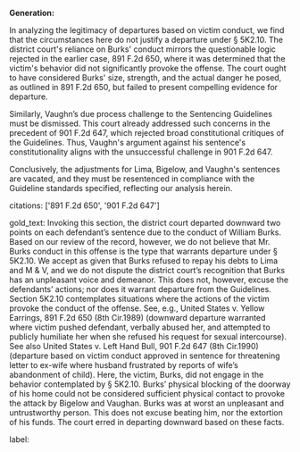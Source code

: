 **Generation:**

In analyzing the legitimacy of departures based on victim conduct, we find that the circumstances here do not justify a departure under § 5K2.10. The district court's reliance on Burks' conduct mirrors the questionable logic rejected in the earlier case, 891 F.2d 650, where it was determined that the victim's behavior did not significantly provoke the offense. The court ought to have considered Burks' size, strength, and the actual danger he posed, as outlined in 891 F.2d 650, but failed to present compelling evidence for departure.

Similarly, Vaughn’s due process challenge to the Sentencing Guidelines must be dismissed. This court already addressed such concerns in the precedent of 901 F.2d 647, which rejected broad constitutional critiques of the Guidelines. Thus, Vaughn's argument against his sentence's constitutionality aligns with the unsuccessful challenge in 901 F.2d 647.

Conclusively, the adjustments for Lima, Bigelow, and Vaughn's sentences are vacated, and they must be resentenced in compliance with the Guideline standards specified, reflecting our analysis herein.

citations: ['891 F.2d 650', '901 F.2d 647']

gold_text: Invoking this section, the district court departed downward two points on each defendant’s sentence due to the conduct of William Burks. Based on our review of the record, however, we do not believe that Mr. Burks conduct in this offense is the type that warrants departure under § 5K2.10. We accept as given that Burks refused to repay his debts to Lima and M & V, and we do not dispute the district court’s recognition that Burks has an unpleasant voice and demeanor. This does not, however, excuse the defendants’ actions; nor does it warrant departure from the Guidelines. Section 5K2.10 contemplates situations where the actions of the victim provoke the conduct of the offense. See, e.g., United States v. Yellow Earrings, 891 F.2d 650 (8th Cir.1989) (downward departure warranted where victim pushed defendant, verbally abused her, and attempted to publicly humiliate her when she refused his request for sexual intercourse). See also United States v. Left Hand Bull, 901 F.2d 647 (8th Cir.1990) (departure based on victim conduct approved in sentence for threatening letter to ex-wife where husband frustrated by reports of wife’s abandonment of child). Here, the victim, Burks, did not engage in the behavior contemplated by § 5K2.10. Burks’ physical blocking of the doorway of his home could not be considered sufficient physical contact to provoke the attack by Bigelow and Vaughan. Burks was at worst an unpleasant and untrustworthy person. This does not excuse beating him, nor the extortion of his funds. The court erred in departing downward based on these facts.

label: 